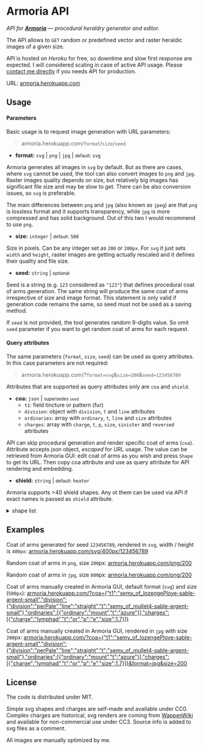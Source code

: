 # Armoria API

_API for **[Armoria](https://github.com/Azgaar/Armoria)** — procedural heraldry generator and editor._

The API allows to `GET` random or predefined vector and raster heraldic images of a given size.  

API is hosted on _Heroku_ for free, so downtime and slow first response are expected. I will considered scaling in case of active API usage. Please [contact me directly](mailto:maxganiev@yandex.com) if you needs API for production.

URL: [armoria.herokuapp.com](https://armoria.herokuapp.com)

## Usage

#### Parameters

Basic usage is to request image generation with URL parameters:

> armoria.herokuapp.com/`format`/`size`/`seed`

* **format:** `svg` | `png` | `jpg` | <small>default:</small> `svg`

Armoria generates all images in `svg` by default. But as there are cases, where `svg` cannot be used, the tool can also convert images to `png` and `jpg`. Raster images quality depends on size, but relatively big images has significant file size and may be slow to get. There can be also conversion issues, so `svg` is preferable.

The main differences between `png` and `jpg` (also known as `jpeg`) are that `png` is lossless format and it supports transparency, while `jpg` is more compressed and has solid background. Out of this two  I would recommend to use `png`.

* **size:** `integer` | <small>default:</small> `500`

Size in pixels. Can be any integer set as `200` or `200px`. For `svg` it just sets `width` and `height`, raster images are getting actually rescaled and it defines their quality and file size.

* **seed:** `string` | <small>optional</small>

Seed is a string (e.g. `123` considered as `"123"`) that defines procedural coat of arms generation. The same string will produce the same coat of arms irrespective of size and image format. This statement is only valid if generation code remains the same, so seed must not be used as a saving method.

If `seed` is not provided, the tool generates random 9-digits value. So omit `seed` parameter if you want to get random coat of arms for each request.

#### Query attributes

The same parameters (`format`, `size`, `seed`) can be used as query attributes. In this case parameters are not required:

> armoria.herokuapp.com/?`format=svg`&`size=200`&`seed=123456789`

Attributes that are supported as query attributes only are `coa` and `shield`.

* **coa:** `json` | <small>supersedes `seed`</small>
  * `t1`: field tincture or pattern (fur)
  * `division`: object with `division`, `t` and `line` attributes
  * `ordinaries`: array with `ordinary`, `t`, `line` and `size` attributes
  * `charges`: array with `charge`, `t`, `p`, `size`, `sinister` and `reversed` attributes

API can skip procedural generation and render specific coat of arms (`coa`). Attribute accepts json object, _escaped_ for URL usage. The value can be retrieved from Armoria GUI: edit coat of arms as you wish and press `Shape` to get its URL. Then copy coa attribute and use as query attribute for API rendering and embedding.

* **shield:** `string` | <small>default:</small> `heater`

Armoria supports >40 shield shapes. Any ot them can be used via API if exact names is passed as `shield` attribute. 

<details>
  <summary>shape list</summary>
  <small>
+ heater
+ spanish
+ french
+ horsehead
+ horsehead2
+ polish
+ hessen
+ swiss
+ boeotian
+ roman
+ kite
+ oldFrench
+ renaissance
+ baroque
+ targe
+ targe2
+ pavise
+ wedged
+ round
+ oval
+ vesicaPiscis
+ square
+ diamond
+ no
+ flag
+ pennon
+ guidon
+ banner
+ dovetail
+ gonfalon
+ pennant
+ fantasy1
+ fantasy2
+ fantasy3
+ fantasy4
+ fantasy5
+ noldor
+ gondor
+ easterling
+ erebor
+ ironHills
+ urukHai
+ moriaOrc
  </small>
</details>

## Examples

Coat of arms generated for seed `123456789`, rendered in `svg`, width / height is `400px`: [armoria.herokuapp.com/svg/400px/123456789](http://armoria.herokuapp.com/svg/400px/123456789)

Random coat of arms in `png`, size `200`px:
[armoria.herokuapp.com/png/200](http://armoria.herokuapp.com/png/200)

Random coat of arms in `jpg`, size `800`px:
[armoria.herokuapp.com/png/200](http://armoria.herokuapp.com/jpe/200)

Coat of arms manually created in Armoria GUI, default format (`svg`) and size (`500px`): [armoria.herokuapp.com/?coa={"t1":"semy_of_lozengePloye-sable-argent-small","division":{"division":"perPale","line":"straight","t":"semy_of_mullet4-sable-argent-small"},"ordinaries":[{"ordinary":"mount","t":"azure"}],"charges":[{"charge":"lymphad","t":"or","p":"e","size":1.7}]}](http://armoria.herokuapp.com/?coa={"t1":"semy_of_lozengePloye-sable-argent-small","division":{"division":"perPale","line":"straight","t":"semy_of_mullet4-sable-argent-small"},"ordinaries":[{"ordinary":"mount","t":"azure"}],"charges":[{"charge":"lymphad","t":"or","p":"e","size":1.7}]})

Coat of arms manually created in Armoria GUI, rendered in `jpg` with size `200`px: [armoria.herokuapp.com/?coa={"t1":"semy_of_lozengePloye-sable-argent-small","division":{"division":"perPale","line":"straight","t":"semy_of_mullet4-sable-argent-small"},"ordinaries":[{"ordinary":"mount","t":"azure"}],"charges":[{"charge":"lymphad","t":"or","p":"e","size":1.7}]}&format=jpg&size=200](http://armoria.herokuapp.com/?coa={"t1":"semy_of_lozengePloye-sable-argent-small","division":{"division":"perPale","line":"straight","t":"semy_of_mullet4-sable-argent-small"},"ordinaries":[{"ordinary":"mount","t":"azure"}],"charges":[{"charge":"lymphad","t":"or","p":"e","size":1.7}]}&format=jpg&size=200)

## License

The code is distributed under MIT.

Simple svg shapes and charges are self-made and available under CC0. Complex charges are historical, svg renders are coming from [WappenWiki](http://wappenwiki.org) and available for non-commercial use under CC3. Source info is added to svg files as a comment.

All images are manually optimized by me.